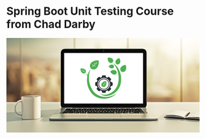 # Spring Boot Unit Testing Course from Chad Darby

[<img src="images/spring-boot-unit-testing-thumbnail.png">](http://www.luv2code.com/spring-boot-unit-testing-github)
